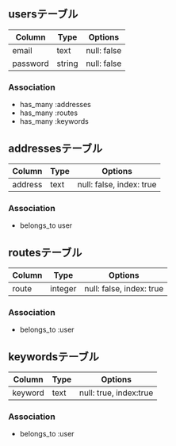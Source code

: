 ## usersテーブル

|Column|Type|Options|
|------|----|-------|
|email|text|null: false|
|password|string|null: false|

### Association
- has_many :addresses
- has_many :routes
- has_many :keywords

## addressesテーブル

|Column|Type|Options|
|------|----|-------|
|address|text|null: false, index: true|

### Association
- belongs_to user

## routesテーブル

|Column|Type|Options|
|------|----|-------|
|route|integer|null: false, index: true|

### Association
- belongs_to :user

## keywordsテーブル

|Column|Type|Options|
|------|----|-------|
|keyword|text|null: true, index:true|

### Association
- belongs_to :user

